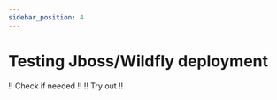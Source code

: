 ```yaml
---
sidebar_position: 4
---
```


# Testing Jboss/Wildfly deployment

!! Check if needed !! !! Try out !!